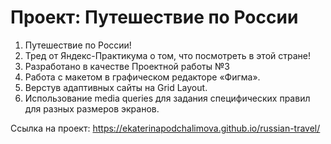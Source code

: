 # Проект: Путешествие по России

1. Путешествие по России!
2. Тред от Яндекс-Практикума о том, что посмотреть в этой стране!
3. Разработано в качестве Проектной работы №3
4. Работа с макетом в графическом редакторе «Фигма».
5. Верстув адаптивных сайты на Grid Layout.
6. Использование media queries для задания специфических правил для разных размеров экранов.

Ссылка на проект: https://ekaterinapodchalimova.github.io/russian-travel/